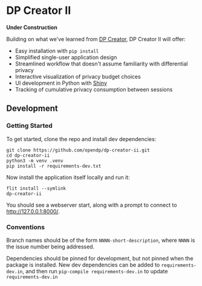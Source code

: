 # DP Creator II

**Under Construction**

Building on what we've learned from [DP Creator](https://github.com/opendp/dpcreator), DP Creator II will offer:

- Easy installation with `pip install`
- Simplified single-user application design
- Streamlined workflow that doesn't assume familiarity with differential privacy
- Interactive visualization of privacy budget choices
- UI development in Python with [Shiny](https://shiny.posit.co/py/)
- Tracking of cumulative privacy consumption between sessions

## Development

### Getting Started

To get started, clone the repo and install dev dependencies:
```
git clone https://github.com/opendp/dp-creator-ii.git
cd dp-creator-ii
python3 -m venv .venv
pip install -r requirements-dev.txt
```

Now install the application itself locally and run it:
```
flit install --symlink
dp-creator-ii
```
You should see a webserver start, along with a prompt to connect to http://127.0.0.1:8000/.

### Conventions

Branch names should be of the form `NNNN-short-description`, where `NNNN` is the issue number being addressed.

Dependencies should be pinned for development, but not pinned when the package is installed.
New dev dependencies can be added to `requirements-dev.in`, and then run `pip-compile requirements-dev.in` to update `requirements-dev.in`
